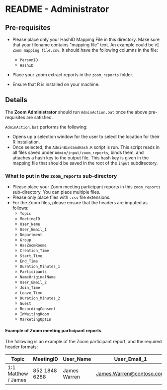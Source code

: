 # README - Administrator

## Pre-requisites 

- Please place only your HashID Mapping File in this directory. Make sure that your filename contains "mapping file" text. An example could be `VI Zoom mapping file.csv`. It should have the following columns in the file:
    - `PersonID`
    - `HashID`

- Place your zoom extract reports in the `zoom_reports` folder.
- Ensure that R is installed on your machine.

## Details

The **Zoom Administrator** should run `AdminAction.bat` once the above pre-requisites are satisfied. 

`AdminAction.bat` performs the following: 

- Opens up a selection window for the user to select the location for their R installation. 
- Once selected, the `AdminBindandHash.R` script is run. This script reads in all files saved under `Admin/input/zoom_reports`, binds them, and attaches a hash key to the output file. This hash key is given in the mapping file that should be saved in the root of the `input` subdirectory.

### What to put in the `zoom_reports` sub-directory

- Please place your Zoom meeting participant reports in this `zoom_reports` sub-directory. You can place multiple files.
- Please only place files with `.csv` file extensions.
- For the Zoom files, please ensure that the headers are imputed as follows:
  - `Topic`
  - `MeetingID`
  - `User_Name`
  - `User_Email_1`
  - `Department`
  - `Group`
  - `HasZoomRooms`
  - `Creation_Time`
  - `Start_Time`
  - `End_Time`
  - `Duration_Minutes_1`
  - `Participants`
  - `NameOriginalName`
  - `User_Email_2`
  - `Join_Time`
  - `Leave_Time`
  - `Duration_Minutes_2`
  - `Guest`
  - `RecordingConsent`
  - `InWaitingRoom`
  - `MarketingOptIn`

#### Example of Zoom meeting participant reports

The following is an example of the Zoom participant report, and the required header formats:

|Topic               |MeetingID    |User_Name   |User_Email_1               |Department      |Group  |HasZoomRooms|Creation_Time   |Start_Time      |End_Time        |Duration_Minutes_1|Participants|NameOriginalName|User_Email_2                   |Join_Time       |Leave_Time      |Duration_Minutes_2|Guest|RecordingConsent|InWaitingRoom|MarketingOptIn|
|--------------------|-------------|------------|---------------------------|----------------|-------|------------|----------------|----------------|----------------|------------------|------------|----------------|-------------------------------|----------------|----------------|------------------|-----|----------------|-------------|--------------|
|1:1 Matthew / James|852 1848 6288|James Warren|James.Warren@contoso.com|Customer Outcome|ABC-Org|No          |15/08/2022 01:27|01/06/2023 00:00|01/06/2023 00:21|22                |2           |Matthew Giordano|Matthew.Giordano@contoso.com|01/06/2023 00:00|01/06/2023 00:21|22                |No   |                |No           |-             |


